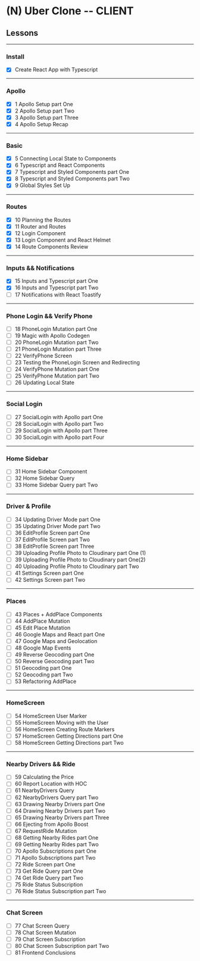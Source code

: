 # (N) Uber Clone -- CLIENT

## Lessons

---

### Install

- [x] Create React App with Typescript

---

### Apollo

- [x] 1 Apollo Setup part One
- [x] 2 Apollo Setup part Two
- [x] 3 Apollo Setup part Three
- [x] 4 Apollo Setup Recap

---

### Basic

- [x] 5 Connecting Local State to Components
- [x] 6 Typescript and React Components
- [x] 7 Typescript and Styled Components part One
- [x] 8 Typescript and Styled Components part Two
- [X] 9 Global Styles Set Up

---

### Routes

- [x] 10 Planning the Routes
- [x] 11 Router and Routes
- [x] 12 Login Component
- [x] 13 Login Component and React Helmet
- [x] 14 Route Components Review

---

### Inputs && Notifications

- [x] 15 Inputs and Typescript part One
- [x] 16 Inputs and Typescript part Two
- [ ] 17 Notifications with React Toastify

---

### Phone Login && Verify Phone

- [ ] 18 PhoneLogin Mutation part One
- [ ] 19 Magic with Apollo Codegen
- [ ] 20 PhoneLogin Mutation part Two
- [ ] 21 PhoneLogin Mutation part Three
- [ ] 22 VerifyPhone Screen
- [ ] 23 Testing the PhoneLogin Screen and Redirecting
- [ ] 24 VerifyPhone Mutation part One
- [ ] 25 VerifyPhone Mutation part Two
- [ ] 26 Updating Local State

---

### Social Login

- [ ] 27 SocialLogin with Apollo part One
- [ ] 28 SocialLogin with Apollo part Two
- [ ] 29 SocialLogin with Apollo part Three
- [ ] 30 SocialLogin with Apollo part Four

---

### Home Sidebar

- [ ] 31 Home Sidebar Component
- [ ] 32 Home Sidebar Query
- [ ] 33 Home Sidebar Query part Two

---

### Driver & Profile

- [ ] 34 Updating Driver Mode part One
- [ ] 35 Updating Driver Mode part Two
- [ ] 36 EditProfile Screen part One
- [ ] 37 EditProfile Screen part Two
- [ ] 38 EditProfile Screen part Three
- [ ] 39 Uploading Profile Photo to Cloudinary part One (1)
- [ ] 39 Uploading Profile Photo to Cloudinary part One(2)
- [ ] 40 Uploading Profile Photo to Cloudinary part Two
- [ ] 41 Settings Screen part One
- [ ] 42 Settings Screen part Two

---

### Places

- [ ] 43 Places + AddPlace Components
- [ ] 44 AddPlace Mutation
- [ ] 45 Edit Place Mutation
- [ ] 46 Google Maps and React part One
- [ ] 47 Google Maps and Geolocation
- [ ] 48 Google Map Events
- [ ] 49 Reverse Geocoding part One
- [ ] 50 Reverse Geocoding part Two
- [ ] 51 Geocoding part One
- [ ] 52 Geocoding part Two
- [ ] 53 Refactoring AddPlace

---

### HomeScreen

- [ ] 54 HomeScreen User Marker
- [ ] 55 HomeScreen Moving with the User
- [ ] 56 HomeScreen Creating Route Markers
- [ ] 57 HomeScreen Getting Directions part One
- [ ] 58 HomeScreen Getting Directions part Two

---

### Nearby Drivers && Ride

- [ ] 59 Calculating the Price
- [ ] 60 Report Location with HOC
- [ ] 61 NearbyDrivers Query
- [ ] 62 NearbyDrivers Query part Two
- [ ] 63 Drawing Nearby Drivers part One
- [ ] 64 Drawing Nearby Drivers part Two
- [ ] 65 Drawing Nearby Drivers part Three
- [ ] 66 Ejecting from Apollo Boost
- [ ] 67 RequestRide Mutation
- [ ] 68 Getting Nearby Rides part One
- [ ] 69 Getting Nearby Rides part Two
- [ ] 70 Apollo Subscriptions part One
- [ ] 71 Apollo Subscriptions part Two
- [ ] 72 Ride Screen part One
- [ ] 73 Get Ride Query part One
- [ ] 74 Get Ride Query part Two
- [ ] 75 Ride Status Subscription
- [ ] 76 Ride Status Subscription part Two

---

### Chat Screen

- [ ] 77 Chat Screen Query
- [ ] 78 Chat Screen Mutation
- [ ] 79 Chat Screen Subscription
- [ ] 80 Chat Screen Subscription part Two
- [ ] 81 Frontend Conclusions